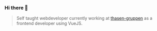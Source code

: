 ### Hi there 👋

> Self taught webdeveloper currently working at [thasen-gruppen](https://www.thansen.dk) as a frontend developer using VueJS.
